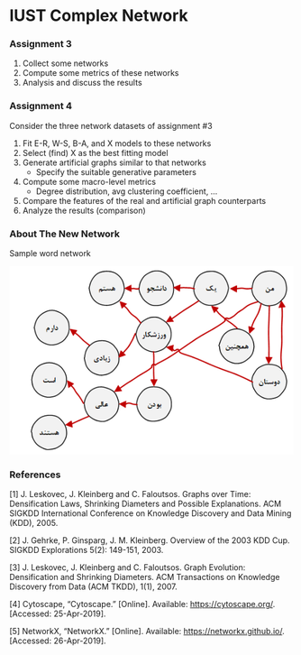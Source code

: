 # IUST Complex Network

### Assignment 3
1) Collect some networks
2) Compute some metrics of these networks
3) Analysis and discuss the results

### Assignment 4
Consider the three network datasets of assignment #3

1) Fit E-R, W-S, B-A, and X models to these networks
2) Select (find) X as the best fitting model
3) Generate artificial graphs similar to that networks
    * Specify the suitable generative parameters
4) Compute some macro-level metrics
    * Degree distribution, avg clustering coefficient, …
5) Compare the features of the real and artificial graph counterparts
6) Analyze the results (comparison)



### About The New Network
Sample word network

![sample_word_network](docs/img/sample_word_network.PNG)



### References
[1] J. Leskovec, J. Kleinberg and C. Faloutsos. Graphs over Time: Densification Laws, Shrinking Diameters and Possible Explanations. ACM SIGKDD International Conference on Knowledge Discovery and Data Mining (KDD), 2005.

[2] J. Gehrke, P. Ginsparg, J. M. Kleinberg. Overview of the 2003 KDD Cup. SIGKDD Explorations 5(2): 149-151, 2003.

[3] J. Leskovec, J. Kleinberg and C. Faloutsos. Graph Evolution: Densification and Shrinking Diameters. ACM Transactions on Knowledge Discovery from Data (ACM TKDD), 1(1), 2007.

[4] Cytoscape, “Cytoscape.” [Online]. Available: https://cytoscape.org/. [Accessed: 25-Apr-2019].

[5] NetworkX, “NetworkX.” [Online]. Available: https://networkx.github.io/. [Accessed: 26-Apr-2019].

